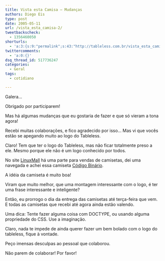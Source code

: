 ```yaml
---
title: Vista esta Camisa – Mudanças
authors: Diego Eis
type: post
date: 2005-05-11
url: /vista_esta_camisa-2/
tweetbackscheck:
  - 1356460050
shorturls:
  - 'a:3:{s:9:"permalink";s:43:"http://tableless.com.br/vista_esta_camisa-2";s:7:"tinyurl";s:26:"http://tinyurl.com/3da2k3q";s:4:"isgd";s:19:"http://is.gd/RN7Rrz";}'
twittercomments:
  - 'a:0:{}'
dsq_thread_id: 517736247
categories:
  - Geral
tags:
  - cotidiano

---
```

Galera&#8230;
              
Obrigado por participarem!

Mas há algumas mudanças que eu gostaria de fazer e que só vieram a tona agora!
              
Recebi muitas colaborações, e fico agradecido por isso&#8230; Mas vi que vocês estão se apegando muito ao logo do Tableless.
              
Claro! Tem que ter o logo do Tableless, mas não ficar totalmente preso a ele. Mesmo porque ele não é um logo conhecido por todos.
              
No site [LinuxMall][1] há uma parte para vendas de camisetas, dei uma navegada e achei essa camiseta [Código Binário][2]. 

A idéia da camiseta é muito boa!
              
Viram que muito melhor, que uma montagem interessante com o logo, é ter uma frase interessante e inteligente? 

Então, eu prorrogo o dia da entrega das camisetas até terça-feira que vem. E todas as camisetas que recebi até agora ainda estão valendo.
              
Uma dica: Tente fazer alguma coisa com DOCTYPE, ou usando alguma propriedade do CSS. Use a imaginação.
              

              
Claro, nada te impede de ainda querer fazer um bem bolado com o logo do tableless, fique à vontade. 

Peço imensas desculpas ao pessoal que colaborou.
              
Não parem de colaborar! Por favor!

 [1]: http://www.linuxmall.com.br/
 [2]: http://www.linuxmall.com.br/index.php?product_id=2370